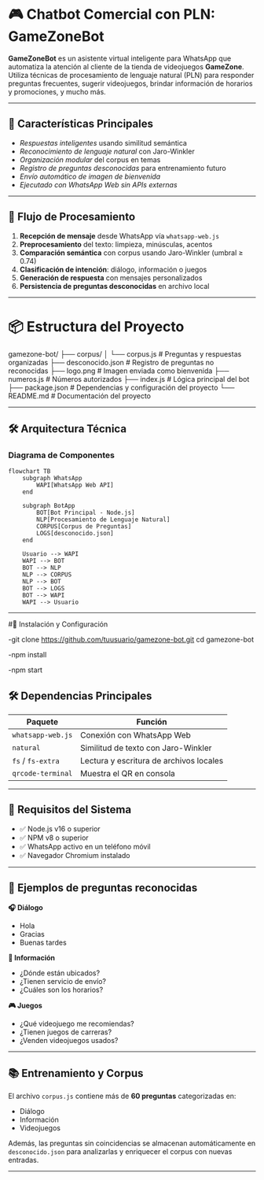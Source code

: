 # 🎮 Chatbot Comercial con PLN: GameZoneBot

**GameZoneBot** es un asistente virtual inteligente para WhatsApp que automatiza la atención al cliente de la tienda de videojuegos **GameZone**. Utiliza técnicas de procesamiento de lenguaje natural (PLN) para responder preguntas frecuentes, sugerir videojuegos, brindar información de horarios y promociones, y mucho más.

---

## 🌟 Características Principales

- *Respuestas inteligentes* usando similitud semántica
- *Reconocimiento de lenguaje natural* con Jaro-Winkler
- *Organización modular* del corpus en temas
- *Registro de preguntas desconocidas* para entrenamiento futuro
- *Envío automático de imagen de bienvenida*
- *Ejecutado con WhatsApp Web sin APIs externas*

---

## 🔄 Flujo de Procesamiento

1. **Recepción de mensaje** desde WhatsApp vía `whatsapp-web.js`
2. **Preprocesamiento** del texto: limpieza, minúsculas, acentos
3. **Comparación semántica** con corpus usando Jaro-Winkler (umbral ≥ 0.74)
4. **Clasificación de intención**: diálogo, información o juegos
5. **Generación de respuesta** con mensajes personalizados
6. **Persistencia de preguntas desconocidas** en archivo local

---

# 📦 Estructura del Proyecto

gamezone-bot/
├── corpus/
│ └── corpus.js # Preguntas y respuestas organizadas
├── desconocido.json # Registro de preguntas no reconocidas
├── logo.png # Imagen enviada como bienvenida
├── numeros.js # Números autorizados
├── index.js # Lógica principal del bot
├── package.json # Dependencias y configuración del proyecto
└── README.md # Documentación del proyecto


---

## 🛠️ Arquitectura Técnica

### Diagrama de Componentes

```mermaid
flowchart TB
    subgraph WhatsApp
        WAPI[WhatsApp Web API]
    end

    subgraph BotApp
        BOT[Bot Principal - Node.js]
        NLP[Procesamiento de Lenguaje Natural]
        CORPUS[Corpus de Preguntas]
        LOGS[desconocido.json]
    end

    Usuario --> WAPI
    WAPI --> BOT
    BOT --> NLP
    NLP --> CORPUS
    NLP --> BOT
    BOT --> LOGS
    BOT --> WAPI
    WAPI --> Usuario
```

---

#🚀 Instalación y Configuración

-git clone https://github.com/tuusuario/gamezone-bot.git
cd gamezone-bot

-npm install

-npm start

## 🛠️ Dependencias Principales

| Paquete            | Función                                     |
|--------------------|---------------------------------------------|
| `whatsapp-web.js`  | Conexión con WhatsApp Web                   |
| `natural`          | Similitud de texto con Jaro-Winkler         |
| `fs` / `fs-extra`  | Lectura y escritura de archivos locales     |
| `qrcode-terminal`  | Muestra el QR en consola                    |

---

## 📌 Requisitos del Sistema

- ✅ Node.js v16 o superior  
- ✅ NPM v8 o superior  
- ✅ WhatsApp activo en un teléfono móvil  
- ✅ Navegador Chromium instalado  

---

## 💬 Ejemplos de preguntas reconocidas

**🎧 Diálogo**
- Hola
- Gracias
- Buenas tardes

**🏬 Información**
- ¿Dónde están ubicados?
- ¿Tienen servicio de envío?
- ¿Cuáles son los horarios?

**🎮 Juegos**
- ¿Qué videojuego me recomiendas?
- ¿Tienen juegos de carreras?
- ¿Venden videojuegos usados?

---

## 📚 Entrenamiento y Corpus

El archivo `corpus.js` contiene más de **60 preguntas** categorizadas en:
- Diálogo
- Información
- Videojuegos

Además, las preguntas sin coincidencias se almacenan automáticamente en `desconocido.json` para analizarlas y enriquecer el corpus con nuevas entradas.

---



